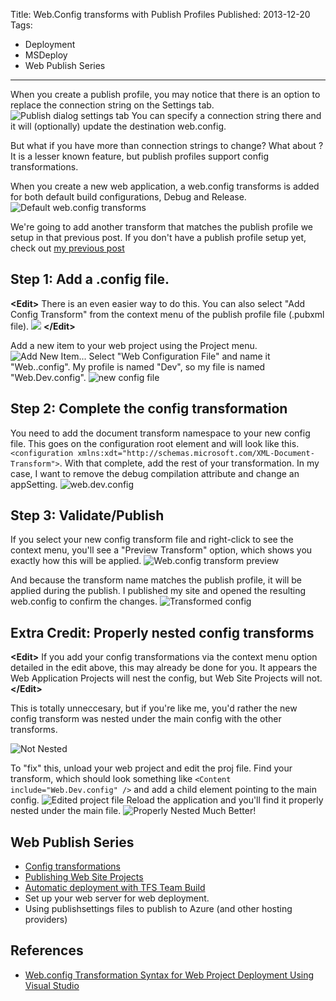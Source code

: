 Title: Web.Config transforms with Publish Profiles
Published: 2013-12-20
Tags: 
 - Deployment
 - MSDeploy
 - Web Publish Series
---
When you create a publish profile, you may notice that there is an option to replace the connection string on the Settings tab.
![Publish dialog settings tab](/content/images/2013/Dec/PublishSettings.PNG)
You can specify a connection string there and it will (optionally) update the destination web.config.

But what if you have more than connection strings to change? What about <appSettings>? It is a lesser known feature, but publish profiles support config transformations.

When you create a new web application, a web.config transforms is added for both default build configurations, Debug and Release.
![Default web.config transforms](/content/images/2013/Dec/DefaultConfigTransforms.PNG)

We're going to add another transform that matches the publish profile we setup in that previous post. If you don't have a publish profile setup yet, check out [my previous post](http://awaitwisdom.com/intro-to-web-publish-profiles/)
## Step 1: Add a .config file.
**&lt;Edit&gt;**
There is an even easier way to do this. You can also select "Add Config Transform" from the context menu of the publish profile file (.pubxml file).
![](/content/images/2014/Jan/AddConfigTransform.PNG)
**&lt;/Edit&gt;**

Add a new item to your web project using the Project menu.
![Add New Item...](/content/images/2013/Dec/AddNewItem.PNG)
Select "Web Configuration File" and name it "Web.<publish profile name>.config". My profile is named "Dev", so my file is named "Web.Dev.config".
![new config file](/content/images/2013/Dec/AddNewConfig.PNG)

## Step 2: Complete the config transformation
You need to add the document transform namespace to your new config file. This goes on the configuration root element and will look like this. `<configuration xmlns:xdt="http://schemas.microsoft.com/XML-Document-Transform">`. With that complete, add the rest of your transformation. In my case, I want to remove the debug compilation attribute and change an appSetting.
![web.dev.config](/content/images/2013/Dec/web_dev_config.png)

## Step 3: Validate/Publish
If you select your new config transform file and right-click to see the context menu, you'll see a "Preview Transform" option, which shows you exactly how this will be applied.
![Web.config transform preview](/content/images/2013/Dec/TransformPreview.png)

And because the transform name matches the publish profile, it will be applied during the publish. I published my site and opened the resulting web.config to confirm the changes.
![Transformed config](/content/images/2013/Dec/TransformedConfig.png)

## Extra Credit: Properly nested config transforms
**&lt;Edit&gt;**
If you add your config transformations via the context menu option detailed in the edit above, this may already be done for you. It appears the Web Application Projects will nest the config, but Web Site Projects will not.
**&lt;/Edit&gt;**

This is totally unneccesary, but if you're like me, you'd rather the new config transform was nested under the main config with the other transforms.

![Not Nested](/content/images/2013/Dec/NotNested.png)

To "fix" this, unload your web project and edit the proj file. Find your transform, which should look something like `<Content include="Web.Dev.config" />` and add a child <DependentUpon> element pointing to the main config.
![Edited project file](/content/images/2013/Dec/EditedProject.png)
Reload the application and you'll find it properly nested under the main file.
![Properly Nested](/content/images/2013/Dec/nested.png)
Much Better!

## Web Publish Series
+ [Config transformations](http://awaitwisdom.com/publish-profile-config-transform/) 
+ [Publishing Web Site Projects](http://awaitwisdom.com/publishing-website-projects)
+ [Automatic deployment with TFS Team Build](http://awaitwisdom.com/automatic-web-deployment-with-tfs-team-build)
+ Set up your web server for web deployment.
+ Using publishsettings files to publish to Azure (and other hosting providers)

## References
* [Web.config Transformation Syntax for Web Project Deployment Using Visual Studio](http://msdn.microsoft.com/en-us/library/dd465326.aspx)